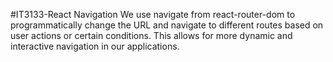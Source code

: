 #IT3133-React Navigation
We use navigate from react-router-dom to programmatically change the URL and navigate to different routes based on user actions or certain conditions. 
This allows for more dynamic and interactive navigation in our applications.
